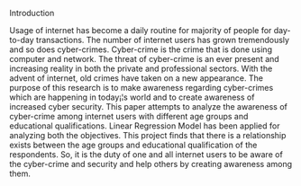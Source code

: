 Introduction

Usage of internet has become a daily routine for majority of people for day-to-day transactions. The number of internet users has grown tremendously and so does cyber-crimes. Cyber-crime is the crime that is done using computer and network. The threat of cyber-crime is an ever present and increasing reality in both the private and professional sectors. With the advent of internet, old crimes have taken on a new appearance. The purpose of this research is to make awareness regarding cyber-crimes which are happening in today¡¦s world and to create awareness of increased cyber security. This paper attempts to analyze the awareness of cyber-crime among internet users with different age groups and educational qualifications. Linear Regression Model has been applied for analyzing both the objectives. This project finds that there is a relationship exists between the age groups and educational qualification of the respondents. So, it is the duty of one and all internet users to be aware of the cyber-crime and security and help others by creating awareness among them.
